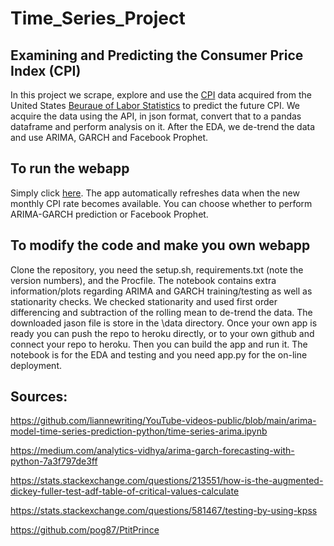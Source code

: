 # Time_Series_Project
## Examining and Predicting the Consumer Price Index (CPI)

In this project we scrape, explore and use the [CPI](https://www.investopedia.com/terms/c/consumerpriceindex.asp) data acquired from the United States [Beuraue of Labor Statistics](https://www.bls.gov/cpi/) to predict the future CPI. We acquire the data using the API, in json format, convert that to a pandas dataframe and perform analysis on it. After the EDA, we de-trend the data and use ARIMA, GARCH and Facebook Prophet.

## To run the webapp
Simply click [here](https://cpi-prediction.herokuapp.com/). The app automatically refreshes data when the new monthly CPI rate becomes available. You can choose whether to perform ARIMA-GARCH prediction or Facebook Prophet.

## To modify the code and make you own webapp
Clone the repository, you need the setup.sh, requirements.txt (note the version numbers), and the Procfile. 
The notebook contains extra information/plots regarding ARIMA and GARCH training/testing as well as stationarity checks.
We checked stationarity and used first order differencing and subtraction of the rolling mean to de-trend the data.
The downloaded jason file is store in the \data directory. 
Once your own app is ready you can push the repo to heroku directly, or to your own github and connect your repo to heroku. Then you can build the app and run it. The notebook is for the EDA and testing and you need app.py for the on-line deployment.

## Sources:
https://github.com/liannewriting/YouTube-videos-public/blob/main/arima-model-time-series-prediction-python/time-series-arima.ipynb

https://medium.com/analytics-vidhya/arima-garch-forecasting-with-python-7a3f797de3ff

https://stats.stackexchange.com/questions/213551/how-is-the-augmented-dickey-fuller-test-adf-table-of-critical-values-calculate

https://stats.stackexchange.com/questions/581467/testing-by-using-kpss

https://github.com/pog87/PtitPrince




